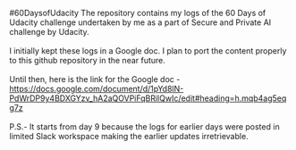 #60DaysofUdacity
The repository contains my logs of the 60 Days of Udacity challenge undertaken by me as a part of Secure and Private AI challenge by Udacity.<br></br>
I initially kept these logs in a Google doc. I plan to port the content properly to this github repository in the near future.<br></br>
Until then, here is the link for the Google doc - https://docs.google.com/document/d/1pYd8lN-PdWrDP9y4BDXGYzv_hA2aQOVPiFqBRilQwIc/edit#heading=h.mqb4ag5eqg7z<br></br>
P.S.- It starts from day 9 because the logs for earlier days were posted in limited Slack workspace making the earlier updates irretrievable.<br></br>
